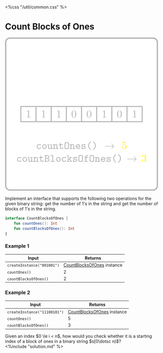 <%css "/util/common.css" %>

# Count Blocks of Ones

<div class="logo">
    <img src="../../images/count_blocks_of_ones_logo.png">
</div>

Implement an interface that supports the following two operations
for the given binary string: get the number of 1's in the string
and get the number of blocks of 1's in the string.

```Kotlin
interface CountBlocksOfOnes {
    fun countOnes(): Int
    fun countBlocksOfOnes(): Int
}
```

### Example 1

<div class="sample">

| Input                      | Returns                                                       |
|----------------------------|---------------------------------------------------------------|
| `createInstance("001001")` | [CountBlocksOfOnes](psi_element://CountBlocksOfOnes) instance |
| `countOnes()`              | 2                                                             |
| `countBlocksOfOnes()`      | 2                                                             |

</div>

### Example 2

<div class="sample">

| Input                        | Returns                                                       |
|------------------------------|---------------------------------------------------------------|
| `createInstance("11100101")` | [CountBlocksOfOnes](psi_element://CountBlocksOfOnes) instance |
| `countOnes()`                | 5                                                             |
| `countBlocksOfOnes()`        | 3                                                             |

</div>

<div class="Hint">
Given an index $0 \le i < n$, how would you check whether it is a starting
index of a block of ones in a binary string $s[0\dotsc n)$?
</div>

<div class="hint">
<%include "solution.md" %>
</div>
